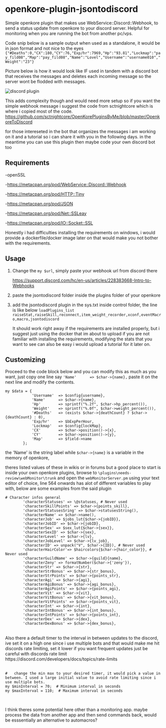 # openkore-plugin-jsontodiscord

Simple openkore plugin that makes use WebService::Discord::Webhook, to send a status update from openkore to your discord server.
Helpful for monitoring when you are running the bot from another pc/vps.

Code snip below is a sample output when used as a standalone, it would be in json format and not nice to the eyes
`{"#Deaths":0,"CX":180,"CY":76,"Exp/hr":7969,"Hp":"93.81","Lockmap":"pay_fild08","Map":"pay_fild08","Name":"Lovel","Username":"username010","Weight":"23"}`

Picture below is how it would look like IF used in tandem with a discord bot that receives the messages and deletes each incoming message so the server wont be flodded with messages.

![discord plugin](https://github.com/KoukatsuMahoutsukai/openkore-plugin-jsontodiscord-main/assets/123940777/f36e717f-7cb7-45f5-a876-d42b24f31bc1)

This adds complexity though and would need more setup so if you want the simple webhook message i suggest the code from sctnightcore which is where i copied most of the code.
https://github.com/sctnightcore/OpenKorePluginsByMe/blob/master/OpenkoreToDiscord


for those intereseted in the bot that organizes the messages i am working on it and a tutorial so i can share it with you in the following days. 
in the meantime you can use this plugin then maybe code your own discord bot too

## Requirements
-openSSL

-https://metacpan.org/pod/WebService::Discord::Webhook

-https://metacpan.org/pod/HTTP::Tiny

-https://metacpan.org/pod/JSON

-https://metacpan.org/pod/Net::SSLeay

-https://metacpan.org/pod/IO::Socket::SSL


Honestly i had difficulties installing the requirements on windows, i would provide a dockerfile/docker image later on that would make you not bother with the requirements.

## Usage
1.  Change the `my $url`, simply paste your webhook url from discord there
    
    https://support.discord.com/hc/en-us/articles/228383668-Intro-to-Webhooks

2.  paste the jsontodiscord folder inside the plugins folder of your openkore

3.  add the jsontodiscord plugin in the sys.txt inside control folder, the line is like below
    `loadPlugins_list raiseStat,raiseSkill,reconnect,item_weight_recorder,xconf,eventMacro,macro,jsontodiscord`

    It should work right away if the requirements are installed properly, but i suggest just using the docker that im about to upload if you are not familiar with installing the requirements,
    modifying the stats that you want to see can also be easy i would upload a tutorial for it later on.

## Customizing

Proceed to the code block below and you can modify this as much as you want, just copy one line say `'Name'      => $char->{name},` paste it on the next line and modify the contents.

```
my $data = {
            'Username'  => $config{username},
            'Name'      => $char->{name},
            'Hp'        => sprintf("%.2f", $char->hp_percent()),
            'Weight'    => sprintf("%.0f", $char->weight_percent()),
            '#Deaths'   => (exists $char->{deathCount} ? $char->{deathCount} : 0),
            'Exp/hr'    => $bExpPerHour,
            'Lockmap'   => $config{lockMap},
            'CX'        => $char->position()->{x},
            'CY'        => $char->position()->{y},
            'Map'       => $field->name
        };
```

the 'Name' is the string label while `$char->{name}` is a variable in the memory of openkore,

theres listed values of these in wikis or in forums but a good place to start is inside your own openkore plugins, browse to `\plugins\needs-review\webMonitor\trunk` and open the `webMonitorServer.pm` using your text editor of choice, line 564 onwards has alot of different variables to play with, below are some examples from the said plugin

```
# Character infos general
		'characterStatuses' => \@statuses, # Never used
		'characterSkillPoints' => $char->{points_skill},
		'characterStatusesSring' => $char->statusesString(),
		'characterName' => $char->name(),
		'characterJob' => $jobs_lut{$char->{jobID}},
		'characterJobID' => $char->{jobID},
		'characterSex' => $sex_lut{$char->{sex}},
		'characterSexID' => $char->{sex},
		'characterLevel' => $char->{lv},
		'characterJobLevel' => $char->{lv_job},
		'characterID' => unpack("V", $char->{ID}), # Never used
		'characterHairColor'=> $haircolors{$char->{hair_color}}, # Never used
		'characterGuildName' => $char->{guild}{name},
		'characterZeny' => formatNumber($char->{'zeny'}),
		'characterStr' => $char->{str},
		'characterStrBonus' => $char->{str_bonus},
		'characterStrPoints' => $char->{points_str},
		'characterAgi' => $char->{agi},
		'characterAgiBonus' => $char->{agi_bonus},
		'characterAgiPoints' => $char->{points_agi},
		'characterVit' => $char->{vit},
		'characterVitBonus' => $char->{vit_bonus},
		'characterVitPoints' => $char->{points_vit},
		'characterInt' => $char->{int},
		'characterIntBonus' => $char->{int_bonus},
		'characterIntPoints' => $char->{points_int},
		'characterDex' => $char->{dex},
		'characterDexBonus' => $char->{dex_bonus},
```

<br>
Also there a default timer to the interval in between updates to the discord, ive set it on a high one since i use multiple bots and that would make me hit discords rate limiting, set it lower if you want frequent updates 
just be careful with discords rate limit https://discord.com/developers/docs/topics/rate-limits
<br><br>


```
#   change the min max to your desired timer, it would pick a value in between. I used a large initial value to avoid rate limiting since i use multiple bots.
my $minInterval = 70;  # Minimum interval in seconds
my $maxInterval = 110;  # Maximum interval in seconds

```
<br>

I think theres some potential here other than a monitoring app. maybe process the data from another app and then send commands back, would be esssentially an alternative to automacros?

